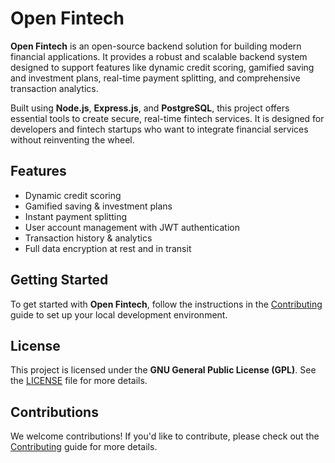 # Open Fintech

**Open Fintech** is an open-source backend solution for building modern financial applications. It provides a robust and scalable backend system designed to support features like dynamic credit scoring, gamified saving and investment plans, real-time payment splitting, and comprehensive transaction analytics.

Built using **Node.js**, **Express.js**, and **PostgreSQL**, this project offers essential tools to create secure, real-time fintech services. It is designed for developers and fintech startups who want to integrate financial services without reinventing the wheel.

## Features
- Dynamic credit scoring
- Gamified saving & investment plans
- Instant payment splitting
- User account management with JWT authentication
- Transaction history & analytics
- Full data encryption at rest and in transit

## Getting Started
To get started with **Open Fintech**, follow the instructions in the [Contributing](CONTRIBUTING.md) guide to set up your local development environment.

## License
This project is licensed under the **GNU General Public License (GPL)**. See the [LICENSE](LICENSE) file for more details.

## Contributions
We welcome contributions! If you'd like to contribute, please check out the [Contributing](CONTRIBUTING.md) guide for more details.

